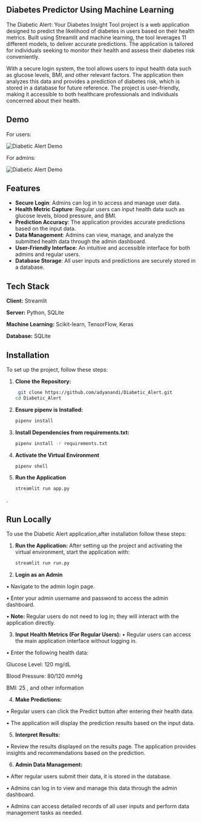 ## Diabetes Predictor Using Machine Learning


The Diabetic Alert: Your Diabetes Insight Tool project is a web application designed to predict the likelihood of diabetes in users based on their health metrics. Built using Streamlit and machine learning, the tool leverages 11 different models, to deliver accurate predictions. The application is tailored for individuals seeking to monitor their health and assess their diabetes risk conveniently.

With a secure login system, the tool allows users to input health data such as glucose levels, BMI, and other relevant factors. The application then analyzes this data and provides a prediction of diabetes risk, which is stored in a database for future reference. The project is user-friendly, making it accessible to both healthcare professionals and individuals concerned about their health.


## Demo

For users:

![Diabetic Alert Demo](https://i.imgur.com/RsjoGGu.gif)

For admins:

![Diabetic Alert Demo](https://imgur.com/K0wNe35.gif) 

## Features

- **Secure Login**: Admins can log in to access and manage user data.
- **Health Metric Capture**: Regular users can input health data such as glucose levels, blood pressure, and BMI.
- **Prediction Accuracy**: The application provides accurate predictions based on the input data.
- **Data Management**: Admins can view, manage, and analyze the submitted health data through the admin dashboard.
- **User-Friendly Interface**: An intuitive and accessible interface for both admins and regular users.
- **Database Storage**: All user inputs and predictions are securely stored in a database.
## Tech Stack

**Client:** Streamlit

**Server:** Python, SQLite

**Machine Learning:** Scikit-learn, TensorFlow, Keras

**Database:** SQLite


## Installation

To set up the project, follow these steps:

1. **Clone the Repository:**
   ```bash
    git clone https://github.com/adyanandi/Diabetic_Alert.git
   cd Diabetic_Alert
2. **Ensure pipenv is Installed:**
    ```bash
    pipenv install
3. **Install Dependencies from requirements.txt:**
     ```bash
     pipenv install -r requirements.txt
4. **Activate the Virtual Environment**
     ```bash
     pipenv shell
5. **Run the Application**
     ```bash
     streamlit run app.py
.     


     






      
    
## Run Locally
To use the Diabetic Alert application,after installation follow these steps:

1. **Run the Application:**
   After setting up the project and activating the virtual environment, start the application with:
   ```bash
   streamlit run run.py
2. **Login as an Admin**

• Navigate to the admin login page.

• Enter your admin username and password to access the admin dashboard.

• **Note:** Regular users do not need to log in; they will interact with the application directly.

3. **Input Health Metrics (For Regular Users):**
• Regular users can access the main application interface without logging in.

• Enter the following health data:

Glucose Level: 120 mg/dL

Blood Pressure: 80/120 mmHg

BMI: 25 , and other information

4. **Make Predictions:**

• Regular users can click the Predict button after entering their health data.

• The application will display the prediction results based on the input data.

5. **Interpret Results:**

• Review the results displayed on the results page. The application provides insights and recommendations based on the prediction.

6. **Admin Data Management:**

• After regular users submit their data, it is stored in the database.

• Admins can log in to view and manage this data through the admin dashboard.

• Admins can access detailed records of all user inputs and perform data management tasks as needed.
